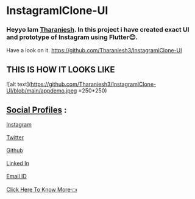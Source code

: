 # InstagramlClone-UI
### Heyyo Iam [Tharaniesh](https://www.instagram.com/__thaxx__/). In this project i have created exact UI and prototype of Instagram using Flutter😊.


Have a look on it. https://github.com/Tharaniesh3/InstagramlClone-UI
## THIS IS HOW IT LOOKS LIKE
 ![alt text](https://github.com/Tharaniesh3/InstagramlClone-UI/blob/main/appdemo.jpeg =250*250)

## <u>Social Profiles</u> :
[Instagram](https://www.instagram.com/__thaxx__/)
<br>
<br>
[Twitter](https://twitter.com/_Tharaniesh_)
<br>
<br>
[Github](https://github.com/Tharaniesh3/)
<br>
<br>
[Linked In](https://www.linkedin.com/in/tharaniesh-p-r-1429a3171/)
<br>
<br>
[Email ID](mailto:www.tharanieshmarvel@gmail.com)
<br> 
<br>
[Click Here To Know More👈](https://tharaniesh3.github.io/website/)



